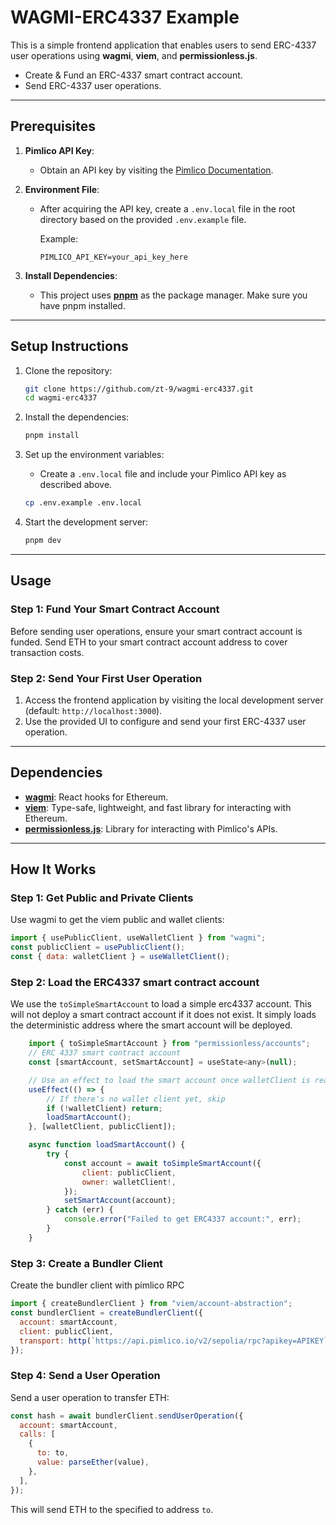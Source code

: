 # WAGMI-ERC4337 Example

This is a simple frontend application that enables users to send ERC-4337 user operations using **wagmi**, **viem**, and **permissionless.js**.

- Create & Fund an ERC-4337 smart contract account.
- Send ERC-4337 user operations.

---

## Prerequisites

1. **Pimlico API Key**:
   - Obtain an API key by visiting the [Pimlico Documentation](https://docs.pimlico.io/).
   
2. **Environment File**:
   - After acquiring the API key, create a `.env.local` file in the root directory based on the provided `.env.example` file.
     
     Example:
     ```plaintext
     PIMLICO_API_KEY=your_api_key_here
     ```

3. **Install Dependencies**:
   - This project uses [**pnpm**](https://pnpm.io/installation) as the package manager. Make sure you have pnpm installed.
     

---

## Setup Instructions

1. Clone the repository:
   ```bash
   git clone https://github.com/zt-9/wagmi-erc4337.git
   cd wagmi-erc4337
   ```

2. Install the dependencies:
   ```bash
   pnpm install
   ```

3. Set up the environment variables:
   - Create a `.env.local` file and include your Pimlico API key as described above.
   ```bash
   cp .env.example .env.local
   ```

4. Start the development server:
   ```bash
   pnpm dev
   ```

---

## Usage

### Step 1: Fund Your Smart Contract Account
Before sending user operations, ensure your smart contract account is funded. Send ETH to your smart contract account address to cover transaction costs.

### Step 2: Send Your First User Operation
1. Access the frontend application by visiting the local development server (default: `http://localhost:3000`).
2. Use the provided UI to configure and send your first ERC-4337 user operation.

---

## Dependencies
- **[wagmi](https://wagmi.sh/)**: React hooks for Ethereum.
- **[viem](https://viem.sh/)**: Type-safe, lightweight, and fast library for interacting with Ethereum.
- **[permissionless.js](https://docs.pimlico.io/)**: Library for interacting with Pimlico's APIs.

---

## How It Works

### Step 1: Get Public and Private Clients

Use wagmi to get the viem public and wallet clients:
```js
import { usePublicClient, useWalletClient } from "wagmi";
const publicClient = usePublicClient();
const { data: walletClient } = useWalletClient();
```

### Step 2: Load the ERC4337 smart contract account
We use the `toSimpleSmartAccount` to load a simple erc4337 account.
This will not deploy a smart contract account if it does not exist. It simply loads the deterministic address where the smart account will be deployed.
```js
	import { toSimpleSmartAccount } from "permissionless/accounts";
	// ERC 4337 smart contract account
	const [smartAccount, setSmartAccount] = useState<any>(null);

	// Use an effect to load the smart account once walletClient is ready
	useEffect(() => {
		// If there's no wallet client yet, skip
		if (!walletClient) return;
		loadSmartAccount();
	}, [walletClient, publicClient]);

	async function loadSmartAccount() {
		try {
			const account = await toSimpleSmartAccount({
				client: publicClient,
				owner: walletClient!,
			});
			setSmartAccount(account);
		} catch (err) {
			console.error("Failed to get ERC4337 account:", err);
		}
	}
```

### Step 3: Create a Bundler Client

Create the bundler client with pimlico RPC
```js
import { createBundlerClient } from "viem/account-abstraction";
const bundlerClient = createBundlerClient({
  account: smartAccount,
  client: publicClient,
  transport: http(`https://api.pimlico.io/v2/sepolia/rpc?apikey=APIKEY`),
});
```

### Step 4: Send a User Operation

Send a user operation to transfer ETH:
```js
const hash = await bundlerClient.sendUserOperation({
  account: smartAccount,
  calls: [
    {
      to: to,
      value: parseEther(value),
    },
  ],
});
```

This will send ETH to the specified to address `to`.




